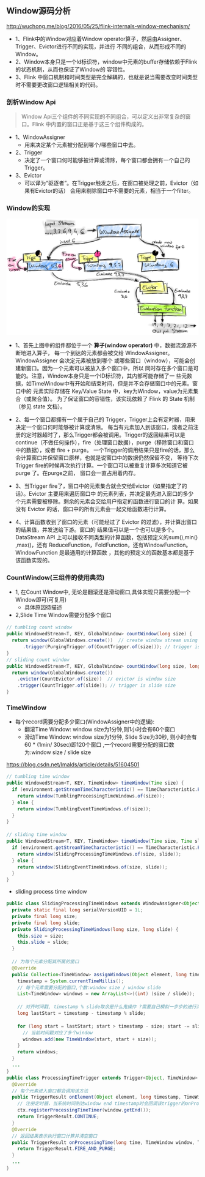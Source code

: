## Window源码分析
http://wuchong.me/blog/2016/05/25/flink-internals-window-mechanism/

- 1、Flink中的Window对应着Window operator算子，然后由Assigner、Trigger、Evictor进行不同的实现，并进行
     不同的组合，从而形成不同的Window。
- 2、Window本身只是一个Id标识符，window中元素的buffer存储依赖于Flink的状态机制，从而也保证了Window的
     容错性。
- 3、Flink 中窗口机制和时间类型是完全解耦的，也就是说当需要改变时间类型时不需要更改窗口逻辑相关的代码。

### 剖析Window Api
> Window Api三个组件的不同实现的不同组合，可以定义出非常复杂的窗口。Flink 中内置的窗口正是基于这三个组件构成的。

- 1、WindowAssigner
  - 用来决定某个元素被分配到哪个/哪些窗口中去。
- 2、Trigger
  - 决定了一个窗口何时能够被计算或清除，每个窗口都会拥有一个自己的Trigger。
- 3、Evictor
  - 可以译为“驱逐者”。在Trigger触发之后，在窗口被处理之前，Evictor（如果有Evictor的话）
    会用来剔除窗口中不需要的元素，相当于一个filter。

### Window的实现
![](pic/window.png)
- 1、首先上图中的组件都位于一个 **算子(window operator)** 中，数据流源源不断地进入算子，
     每一个到达的元素都会被交给 WindowAssigner。WindowAssigner 会决定元素被放到哪个
     或哪些窗口（window），可能会创建新窗口。因为一个元素可以被放入多个窗口中，所以
     同时存在多个窗口是可能的。注意，Window本身只是一个ID标识符，其内部可能存储了一
     些元数据，如TimeWindow中有开始和结束时间，但是并不会存储窗口中的元素。窗口中的
     元素实际存储在 Key/Value State 中，key为Window，value为元素集合（或聚合值）。
     为了保证窗口的容错性，该实现依赖了 Flink 的 State 机制（参见 state 文档）。

- 2、每一个窗口都拥有一个属于自己的 Trigger，Trigger上会有定时器，用来决定一个窗口何时能够被计算或清除。
     每当有元素加入到该窗口，或者之前注册的定时器超时了，那么Trigger都会被调用。Trigger的返回结果可以是
     continue（不做任何操作），fire（处理窗口数据），purge（移除窗口和窗口中的数据），或者 fire + purge。
     一个Trigger的调用结果只是fire的话，那么会计算窗口并保留窗口原样，也就是说窗口中的数据仍然保留不变，
     等待下次Trigger fire的时候再次执行计算。一个窗口可以被重复计算多次知道它被 purge 了。在purge之前，
     窗口会一直占用着内存。

- 3、当Trigger fire了，窗口中的元素集合就会交给Evictor（如果指定了的话）。Evictor 主要用来遍历窗口中
     的元素列表，并决定最先进入窗口的多少个元素需要被移除。剩余的元素会交给用户指定的函数进行窗口的计
     算。如果没有 Evictor 的话，窗口中的所有元素会一起交给函数进行计算。

- 4、计算函数收到了窗口的元素（可能经过了 Evictor 的过滤），并计算出窗口的结果值，并发送给下游。窗口的
     结果值可以是一个也可以是多个。DataStream API 上可以接收不同类型的计算函数，包括预定义的sum(),min()
     ,max()，还有 ReduceFunction，FoldFunction，还有WindowFunction。WindowFunction 是最通用的计算函数
     ，其他的预定义的函数基本都是基于该函数实现的。

### CountWindow(三组件的使用典范)
- 1, 在Count Window中, 无论是翻滚还是滑动窗口,具体实现只需要分配一个Window即可(可复用)
  - 具体原因待描述
- 2,Slide Time Window需要分配多个窗口

```java
// tumbling count window
public WindowedStream<T, KEY, GlobalWindow> countWindow(long size) {
  return window(GlobalWindows.create())  // create window stream using GlobalWindows
      .trigger(PurgingTrigger.of(CountTrigger.of(size))); // trigger is window size
}
// sliding count window
public WindowedStream<T, KEY, GlobalWindow> countWindow(long size, long slide) {
  return window(GlobalWindows.create())
    .evictor(CountEvictor.of(size))  // evictor is window size
    .trigger(CountTrigger.of(slide)); // trigger is slide size
}
```


### TimeWindow

- 每个record需要分配多少窗口(WindowAssigner中的逻辑):
  - 翻滚Time Window: window size为1分钟,则1小时会有60个窗口
  - 滑动Time Window: window size为1分钟, Slide Size为30秒, 则小时会有60 * (1min/ 30sec)即120个窗口
                     ,一个record需要分配的窗口数为:window size / slide size

https://blog.csdn.net/lmalds/article/details/51604501

```java
// tumbling time window
public WindowedStream<T, KEY, TimeWindow> timeWindow(Time size) {
  if (environment.getStreamTimeCharacteristic() == TimeCharacteristic.ProcessingTime) {
    return window(TumblingProcessingTimeWindows.of(size));
  } else {
    return window(TumblingEventTimeWindows.of(size));
  }
}

// sliding time window
public WindowedStream<T, KEY, TimeWindow> timeWindow(Time size, Time slide) {
  if (environment.getStreamTimeCharacteristic() == TimeCharacteristic.ProcessingTime) {
    return window(SlidingProcessingTimeWindows.of(size, slide));
  } else {
    return window(SlidingEventTimeWindows.of(size, slide));
  }
}
```

- sliding process time window
```java
public class SlidingProcessingTimeWindows extends WindowAssigner<Object, TimeWindow> {
  private static final long serialVersionUID = 1L;
  private final long size;
  private final long slide;
  private SlidingProcessingTimeWindows(long size, long slide) {
    this.size = size;
    this.slide = slide;
  }

  // 为每个元素分配其所属的窗口
  @Override
  public Collection<TimeWindow> assignWindows(Object element, long timestamp) {
    timestamp = System.currentTimeMillis();
    // 每个元素需要分配的窗口,个数:window size / window slide
    List<TimeWindow> windows = new ArrayList<>((int) (size / slide));

    // 对齐时间戳, timestamp % slide取余是什么鬼操作 ?需要自己模拟一步步的进行测试
    long lastStart = timestamp - timestamp % slide;

    for (long start = lastStart; start > timestamp - size; start -= slide) {
      // 当前时间戳对应了多个window
      windows.add(new TimeWindow(start, start + size));
    }
    return windows;
  }
  ...
}
public class ProcessingTimeTrigger extends Trigger<Object, TimeWindow> {
  @Override
  // 每个元素进入窗口都会调用该方法
  public TriggerResult onElement(Object element, long timestamp, TimeWindow window, TriggerContext ctx) {
    // 注册定时器，当系统时间到达window end timestamp时会回调该trigger的onProcessingTime方法
    ctx.registerProcessingTimeTimer(window.getEnd());
    return TriggerResult.CONTINUE;
  }
  @Override
  // 返回结果表示执行窗口计算并清空窗口
  public TriggerResult onProcessingTime(long time, TimeWindow window, TriggerContext ctx) {
    return TriggerResult.FIRE_AND_PURGE;
  }
  ...
}
```

###
